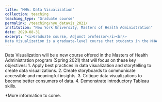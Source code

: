 ```yaml
---
title: "MHA: Data Visualization"
collection: teaching
teaching_type: "Graduate course"
permalink: /teaching/nyu_dataviz_2021/ 
institution: "New York University, Masters of Health Administration"
date: 2020-08-31
excerpt: "<i>Graduate course, Adjunct professor</i><br/>
Data Visualization is a graduate-level course that students in the MHA program will take to gain practical skills in data visualization."
---
```

Data Visualization will be a new course offered in the Masters of Health Administration program (Spring 2021) that will focus on these key objectives: 1. Apply best practices in data visualization and storytelling to create data visualizations. 2. Create storyboards to communicate accessible and meaningful insights. 3. Critique data visualizations to become better consumers of data. 4. Demonstrate introductory Tableau skills.

*More information to come. 
